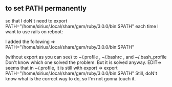 ## to set PATH permanently

so that I doN't need to export PATH="/home/sirius/.local/share/gem/ruby/3.0.0/bin:$PATH" each time I want to use rails on reboot:

I added the following => PATH="/home/sirius/.local/share/gem/ruby/3.0.0/bin:$PATH"

(without export as you can see)
to ~/.profile , ~/.bashrc , and ~/.bash_profile
Don't know which one solved the problem. But it is solved anyway.
EDIT=> seems that in ~/.profile, it is still with export => export PATH="/home/sirius/.local/share/gem/ruby/3.0.0/bin:$PATH"
Still, doN't know what is the correct way to do, so I'm not gonna touch it.
